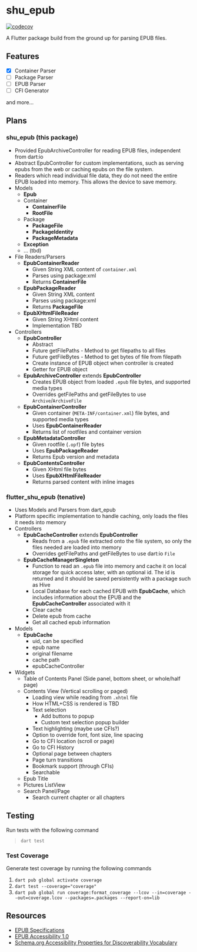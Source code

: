 # shu_epub

[![codecov](https://codecov.io/gh/getBoolean/shu_epub/branch/main/graph/badge.svg?token=LN8VSR2UER)](https://codecov.io/gh/getBoolean/shu_epub)

A Flutter package build from the ground up for parsing EPUB files.

## Features

* [x] Container Parser
* [ ] Package Parser
* [ ] EPUB Parser
* [ ] CFI Generator

and more...

## Plans

### shu_epub (this package)

* Provided EpubArchiveController for reading EPUB files, independent from dart:io
* Abstract EpubController for custom implementations, such as serving epubs from
the web or caching epubs on the file system.
* Readers which read individual file data, they do not need the entire
EPUB loaded into memory. This allows the device to save memory.
* Models
  * **Epub**
  * Container
    * **ContainerFile**
    * **RootFile**
  * Package
    * **PackageFile**
    * **PackageIdentity**
    * **PackageMetadata**
  * **Exception**
  * ... (tbd)
* File Readers/Parsers
  * **EpubContainerReader**
    * Given String XML content of `container.xml`
    * Parses using package:xml
    * Returns **ContainerFile**
  * **EpubPackageReader**
    * Given String XML content
    * Parses using package:xml
    * Returns **PackageFile**
  * **EpubXHtmlFileReader**
    * Given String XHtml content
    * Implementation TBD
* Controllers
  * **EpubController**
    * Abstract
    * Future getFilePaths - Method to get filepaths to all files
    * Future getFileBytes - Method to get bytes of file from filepath
    * Create instance of EPUB object when controller is created
    * Getter for EPUB object
  * **EpubArchiveController** extends **EpubController**
    * Creates EPUB object from loaded `.epub` file bytes, and supported media types
    * Overrides getFilePaths and getFileBytes to use `Archive`/`ArchiveFile`
  * **EpubContainerController**
    * Given container (`META-INF/container.xml`) file bytes, and supported media types
    * Uses **EpubContainerReader**
    * Returns list of rootfiles and container version
  * **EpubMetadataController**
    * Given rootfile (`.opf`) file bytes
    * Uses **EpubPackageReader**
    * Returns Epub version and metadata
  * **EpubContentsController**
    * Given XHtml file bytes
    * Uses **EpubXHtmlFileReader**
    * Returns parsed content with inline images

### flutter_shu_epub (tenative)

* Uses Models and Parsers from dart_epub
* Platform specific implementation to handle caching, only loads the
files it needs into memory
* Controllers
  * **EpubCacheController** extends **EpubController**
    * Reads from a `.epub` file extracted onto the file system, so
    only the files needed are loaded into memory
    * Overrides getFilePaths and getFileBytes to use dart:io `File`
  * **EpubCacheManagerSingleton**
    * Function to read an `.epub` file into memory and
    cache it on local storage for quick access later, with an optional
    id. The id is returned and it should be saved persistently with
    a package such as Hive
    * Local Database for each cached EPUB with **EpubCache**, which includes
    information about the EPUB and the **EpubCacheController** associated
    with it
    * Clear cache
    * Delete epub from cache
    * Get all cached epub information
* Models
  * **EpubCache**
    * uid, can be specified
    * epub name
    * original filename
    * cache path
    * epubCacheController
* Widgets
  * Table of Contents Panel (Side panel, bottom sheet, or whole/half page)
  * Contents View (Vertical scrolling or paged)
    * Loading view while reading from `.xhtml` file
    * How HTML+CSS is rendered is TBD
    * Text selection
      * Add buttons to popup
      * Custom text selection popup builder
    * Text highlighting (maybe use CFIs?)
    * Option to override font, font size, line spacing
    * Go to CFI location (scroll or page)
    * Go to CFI History
    * Optional page between chapters
    * Page turn transitions
    * Bookmark support (through CFIs)
    * Searchable
  * Epub Title
  * Pictures ListView
  * Search Panel/Page
    * Search current chapter or all chapters


## Testing

Run tests with the following command

> `dart test`

### Test Coverage

Generate test coverage by running the following commands

1. `dart pub global activate coverage`
2. `dart test --coverage="coverage"`
3. `dart pub global run coverage:format_coverage --lcov --in=coverage --out=coverage.lcov --packages=.packages --report-on=lib`

## Resources

* [EPUB Specifications](http://idpf.org/epub/dir/)
* [EPUB Accessibility 1.0](http://idpf.org/epub/a11y/accessibility.html)
* [Schema.org Accessibility Properties for Discoverability Vocabulary](https://www.w3.org/2021/a11y-discov-vocab/latest/)
